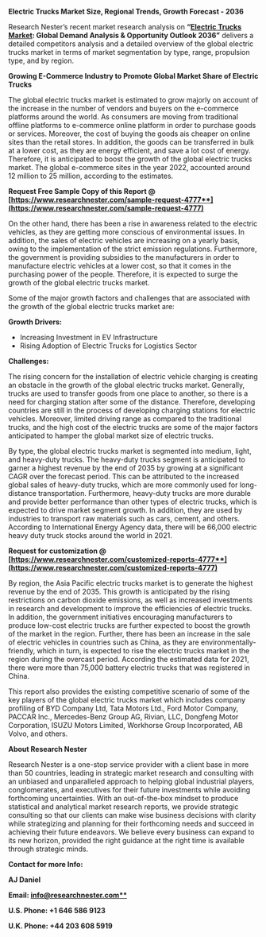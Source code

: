 ﻿**Electric Trucks Market Size, Regional Trends, Growth Forecast - 2036**

Research Nester’s recent market research analysis on **“[Electric Trucks Market](https://www.researchnester.com/reports/electric-trucks-market/4777): Global Demand Analysis & Opportunity Outlook 2036”** delivers a detailed competitors analysis and a detailed overview of the global electric trucks market in terms of market segmentation by type, range, propulsion type, and by region. 

**Growing E-Commerce Industry to Promote Global Market Share of Electric Trucks**

The global electric trucks market is estimated to grow majorly on account of the increase in the number of vendors and buyers on the e-commerce platforms around the world. As consumers are moving from traditional offline platforms to e-commerce online platform in order to purchase goods or services. Moreover, the cost of buying the goods ais cheaper on online sites than the retail stores. In addition, the goods can be transferred in bulk at a lower cost, as they are energy efficient, and save a lot cost of energy. Therefore, it is anticipated to boost the growth of the global electric trucks market. The global e-commerce sites in the year 2022, accounted around 12 million to 25 million, according to the estimates. 

**Request Free Sample Copy of this Report @ [https://www.researchnester.com/sample-request-4777**](https://www.researchnester.com/sample-request-4777)**

On the other hand, there has been a rise in awareness related to the electric vehicles, as they are getting more conscious of environmental issues. In addition, the sales of electric vehicles are increasing on a yearly basis, owing to the implementation of the strict emission regulations. Furthermore, the government is providing subsidies to the manufacturers in order to manufacture electric vehicles at a lower cost, so that it comes in the purchasing power of the people. Therefore, it is expected to surge the growth of the global electric trucks market. 

Some of the major growth factors and challenges that are associated with the growth of the global electric trucks market are:

**Growth Drivers:**

- Increasing Investment in EV Infrastructure
- Rising Adoption of Electric Trucks for Logistics Sector

**Challenges:**

The rising concern for the installation of electric vehicle charging is creating an obstacle in the growth of the global electric trucks market. Generally, trucks are used to transfer goods from one place to another, so there is a need for charging station after some of the distance. Therefore, developing countries are still in the process of developing charging stations for electric vehicles. Moreover, limited driving range as compared to the traditional trucks, and the high cost of the electric trucks are some of the major factors anticipated to hamper the global market size of electric trucks.

By type, the global electric trucks market is segmented into medium, light, and heavy-duty trucks. The heavy-duty trucks segment is anticipated to garner a highest revenue by the end of 2035 by growing at a significant CAGR over the forecast period. This can be attributed to the increased global sales of heavy-duty trucks, which are more commonly used for long-distance transportation. Furthermore, heavy-duty trucks are more durable and provide better performance than other types of electric trucks, which is expected to drive market segment growth. In addition, they are used by industries to transport raw materials such as cars, cement, and others. According to International Energy Agency data, there will be 66,000 electric heavy duty truck stocks around the world in 2021.

**Request for customization @ [https://www.researchnester.com/customized-reports-4777**](https://www.researchnester.com/customized-reports-4777)**

By region, the Asia Pacific electric trucks market is to generate the highest revenue by the end of 2035. This growth is anticipated by the rising restrictions on carbon dioxide emissions, as well as increased investments in research and development to improve the efficiencies of electric trucks.  In addition, the government initiatives encouraging manufacturers to produce low-cost electric trucks are further expected to boost the growth of the market in the region. Further, there has been an increase in the sale of electric vehicles in countries such as China, as they are environmentally- friendly, which in turn, is expected to rise the electric trucks market in the region during the overcast period. According the estimated data for 2021, there were more than 75,000 battery electric trucks that was registered in China.

This report also provides the existing competitive scenario of some of the key players of the global electric trucks market which includes company profiling of BYD Company Ltd, Tata Motors Ltd., Ford Motor Company, PACCAR Inc., Mercedes-Benz Group AG, Rivian, LLC, Dongfeng Motor Corporation, ISUZU Motors Limited, Workhorse Group Incorporated, AB Volvo, and others.

**About Research Nester**

Research Nester is a one-stop service provider with a client base in more than 50 countries, leading in strategic market research and consulting with an unbiased and unparalleled approach to helping global industrial players, conglomerates, and executives for their future investments while avoiding forthcoming uncertainties. With an out-of-the-box mindset to produce statistical and analytical market research reports, we provide strategic consulting so that our clients can make wise business decisions with clarity while strategizing and planning for their forthcoming needs and succeed in achieving their future endeavors. We believe every business can expand to its new horizon, provided the right guidance at the right time is available through strategic minds.

**Contact for more Info:**

**AJ Daniel**

**Email: [info@researchnester.com**](mailto:info@researchnester.com)**

**U.S. Phone: +1 646 586 9123** 

**U.K. Phone: +44 203 608 5919**
